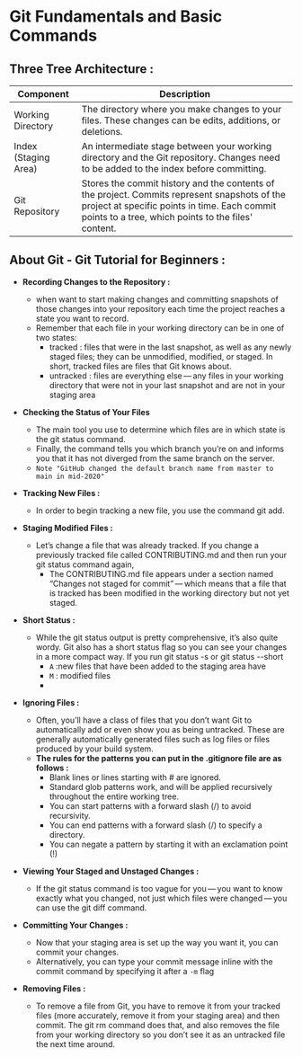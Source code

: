 # Git Fundamentals and Basic Commands

## Three Tree Architecture : 
| Component           | Description                                                                                                          |
|---------------------|----------------------------------------------------------------------------------------------------------------------|
| Working Directory   | The directory where you make changes to your files. These changes can be edits, additions, or deletions.            |
| Index (Staging Area)| An intermediate stage between your working directory and the Git repository. Changes need to be added to the index before committing.|
| Git Repository     | Stores the commit history and the contents of the project. Commits represent snapshots of the project at specific points in time. Each commit points to a tree, which points to the files' content.   |

##  About Git - Git Tutorial for Beginners :
- **Recording Changes to the Repository :**
    - when want to start making changes and committing snapshots of those changes into your repository each time the project reaches a state you want to record.
    - Remember that each file in your working directory can be in one of two states:
        - tracked : files that were in the last snapshot, as well as any newly staged files; they can be unmodified, modified, or staged. In short, tracked files are files that Git knows about.
        - untracked : files are everything else — any files in your working directory that were not in your last snapshot and are not in your staging area
- **Checking the Status of Your Files**
    - The main tool you use to determine which files are in which state is the git status command. 
    - Finally, the command tells you which branch you’re on and informs you that it has not diverged from the same branch on the server.
    - `Note "GitHub changed the default branch name from master to main in mid-2020" `

- **Tracking New Files :**
    - In order to begin tracking a new file, you use the command git add. 
- **Staging Modified Files :**
    - Let’s change a file that was already tracked. If you change a previously tracked file called CONTRIBUTING.md and then run your git status command again,
        - The CONTRIBUTING.md file appears under a section named “Changes not staged for commit” — which means that a file that is tracked has been modified in the working directory but not yet staged. 
- **Short Status :**
    - While the git status output is pretty comprehensive, it’s also quite wordy. Git also has a short status flag so you can see your changes in a more compact way. If you run git status -s or git status --short
        - `A` :new files that have been added to the staging area have
        - `M` : modified files 
        - 
- **Ignoring Files :**
    - Often, you’ll have a class of files that you don’t want Git to automatically add or even show you as being untracked. These are generally automatically generated files such as log files or files produced by your build system.
     - **The rules for the patterns you can put in the .gitignore file are as follows :**
        - Blank lines or lines starting with # are ignored.
        - Standard glob patterns work, and will be applied recursively throughout the entire working tree.
        - You can start patterns with a forward slash (/) to avoid recursivity. 
        - You can end patterns with a forward slash (/) to specify a directory.
        - You can negate a pattern by starting it with an exclamation point (!)
- **Viewing Your Staged and Unstaged Changes :**
    - If the git status command is too vague for you — you want to know exactly what you changed, not just which files were changed — you can use the git diff command. 
- **Committing Your Changes :**
    - Now that your staging area is set up the way you want it, you can commit your changes.
    - Alternatively, you can type your commit message inline with the commit command by specifying it after a `-m` flag
- **Removing Files :**
    - To remove a file from Git, you have to remove it from your tracked files (more accurately, remove it from your staging area) and then commit. The git rm command does that, and also removes the file from your working directory so you don’t see it as an untracked file the next time around.
